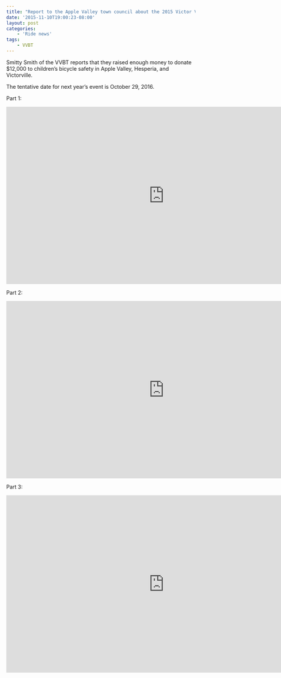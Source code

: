 ```yaml
---
title: "Report to the Apple Valley town council about the 2015 Victor Valley Bicycle Tour"
date: '2015-11-10T19:00:23-08:00'
layout: post
categories:
    - 'Ride news'
tags:
    - VVBT
---
```


Smitty Smith of the VVBT reports that they raised enough money to donate $12,000 to children’s bicycle safety in Apple Valley, Hesperia, and Victorville.

The tentative date for next year’s event is October 29, 2016.

Part 1:

<iframe allow="accelerometer; autoplay; encrypted-media; gyroscope; picture-in-picture" allowfullscreen="" frameborder="0" height="473" loading="lazy" src="https://www.youtube.com/embed/s5P_qlkTJWg?feature=oembed" title="20151110 VVBT report (part 1)" width="840"></iframe>

Part 2:

<iframe allow="accelerometer; autoplay; encrypted-media; gyroscope; picture-in-picture" allowfullscreen="" frameborder="0" height="473" loading="lazy" src="https://www.youtube.com/embed/lE5ZexpEc_Q?feature=oembed" title="Victor Valley Bicycle Tour 2015" width="840"></iframe>

Part 3:

<iframe allow="accelerometer; autoplay; encrypted-media; gyroscope; picture-in-picture" allowfullscreen="" frameborder="0" height="473" loading="lazy" src="https://www.youtube.com/embed/enX4vjP6Fes?feature=oembed" title="20151110 VVBT report (part 3)" width="840"></iframe>